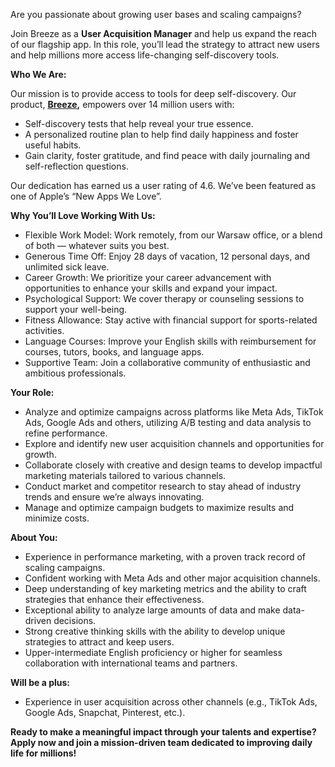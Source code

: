 Are you passionate about growing user bases and scaling campaigns?

Join Breeze as a **User Acquisition Manager** and help us expand the reach of
our flagship app. In this role, you’ll lead the strategy to attract new users
and help millions more access life-changing self-discovery tools.

**Who We Are:**

Our mission is to provide access to tools for deep self-discovery. Our
product, [**Breeze**](https://breeze-wellbeing.com/)**,** empowers over 14
million users with:

  * Self-discovery tests that help reveal your true essence.
  * A personalized routine plan to help find daily happiness and foster useful habits.
  * Gain clarity, foster gratitude, and find peace with daily journaling and self-reflection questions.

Our dedication has earned us a user rating of 4.6. We’ve been featured as one
of Apple’s “New Apps We Love”.

**Why You’ll Love Working With Us:**

  * Flexible Work Model: Work remotely, from our Warsaw office, or a blend of both — whatever suits you best.
  * Generous Time Off: Enjoy 28 days of vacation, 12 personal days, and unlimited sick leave.
  * Career Growth: We prioritize your career advancement with opportunities to enhance your skills and expand your impact.
  * Psychological Support: We cover therapy or counseling sessions to support your well-being.
  * Fitness Allowance: Stay active with financial support for sports-related activities.
  * Language Courses: Improve your English skills with reimbursement for courses, tutors, books, and language apps.
  * Supportive Team: Join a collaborative community of enthusiastic and ambitious professionals.

**Your Role:**

  * Analyze and optimize campaigns across platforms like Meta Ads, TikTok Ads, Google Ads and others, utilizing A/B testing and data analysis to refine performance.
  * Explore and identify new user acquisition channels and opportunities for growth.
  * Collaborate closely with creative and design teams to develop impactful marketing materials tailored to various channels.
  * Conduct market and competitor research to stay ahead of industry trends and ensure we’re always innovating.
  * Manage and optimize campaign budgets to maximize results and minimize costs.

**About You:**

  * Experience in performance marketing, with a proven track record of scaling campaigns.
  * Confident working with Meta Ads and other major acquisition channels.
  * Deep understanding of key marketing metrics and the ability to craft strategies that enhance their effectiveness.
  * Exceptional ability to analyze large amounts of data and make data-driven decisions.
  * Strong creative thinking skills with the ability to develop unique strategies to attract and keep users.
  * Upper-intermediate English proficiency or higher for seamless collaboration with international teams and partners.

**Will be a plus:**

  * Experience in user acquisition across other channels (e.g., TikTok Ads, Google Ads, Snapchat, Pinterest, etc.).

**Ready to make a meaningful impact through your talents and expertise? Apply
now and join a mission-driven team dedicated to improving daily life for
millions!**